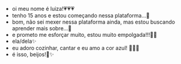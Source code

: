- oi meu nome é luiza!💗​💗​💗​
- tenho 15 anos e estou começando nessa plataforma...​🤗​
- bom, não sei mexer nessa plataforma ainda, mas estou buscando aprender mais sobre...​🌷​
- e prometo me esforçar muito, estou muito empolgada!!!​🥳​​🥳​
- ela/dela​✨​
- eu adoro cozinhar, cantar e eu amo a cor azul! ​🧁​🎤​💙​
- é isso, beijos!​💋​✨​
